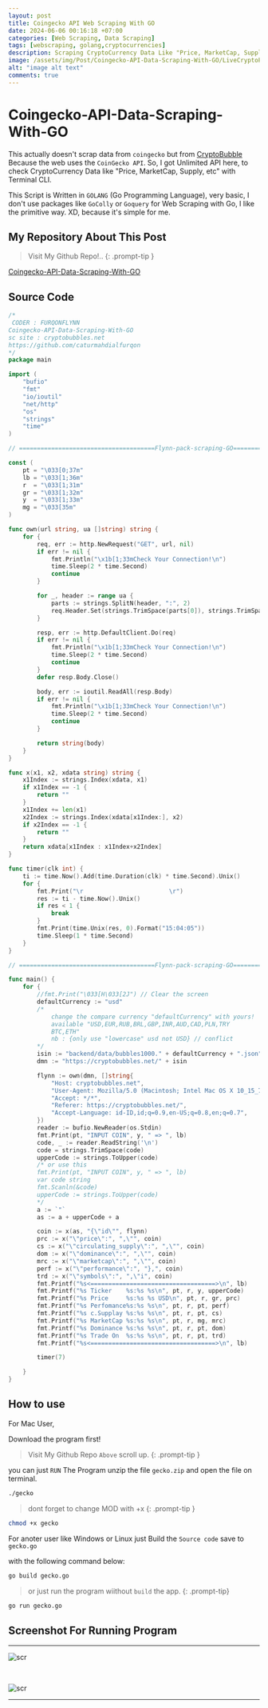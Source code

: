 ```yaml
---
layout: post
title: Coingecko API Web Scraping With GO
date: 2024-06-06 00:16:18 +07:00
categories: [Web Scraping, Data Scraping]
tags: [webscraping, golang,cryptocurrencies]
description: Scraping CryptoCurrency Data Like "Price, MarketCap, Supply, etc". Using Terminal CLI,Written in Go.
image: /assets/img/Post/Coingecko-API-Data-Scraping-With-GO/LiveCryptoPriceTicker.gif
alt: "image alt text"
comments: true
---
```


# Coingecko-API-Data-Scraping-With-GO

This actually doesn't scrap data from `coingecko` but from [CryptoBubble](https://cryptobubbles.net/) Because the web uses the `CoinGecko API`. So, I got Unlimited API here, to check CryptoCurrency Data like "Price, MarketCap, Supply, etc" with Terminal CLI.

This Script is Written in `GOLANG` (Go Programming Language), very basic, I don't use packages like `GoColly` or `Goquery` for Web Scraping with Go, I like the primitive way. XD, because it's simple for me.

## My Repository About This Post

>Visit My Github Repo!..
{: .prompt-tip }

[Coingecko-API-Data-Scraping-With-GO](https://github.com/caturmahdialfurqon/Coingecko-API-Data-Scraping-With-GO/blob/main/gecko.go)

## Source Code

```go
/*
 CODER : FURQONFLYNN
Coingecko-API-Data-Scraping-With-GO
sc site : cryptobubbles.net
https://github.com/caturmahdialfurqon
*/
package main

import (
	"bufio"
	"fmt"
	"io/ioutil"
	"net/http"
	"os"
	"strings"
	"time"
)

// ======================================Flynn-pack-scraping-GO===============//

const (
	pt = "\033[0;37m"
	lb = "\033[1;36m"
	r  = "\033[1;31m"
	gr = "\033[1;32m"
	y  = "\033[1;33m"
	mg = "\033[35m"
)

func own(url string, ua []string) string {
	for {
		req, err := http.NewRequest("GET", url, nil)
		if err != nil {
			fmt.Println("\x1b[1;33mCheck Your Connection!\n")
			time.Sleep(2 * time.Second)
			continue
		}

		for _, header := range ua {
			parts := strings.SplitN(header, ":", 2)
			req.Header.Set(strings.TrimSpace(parts[0]), strings.TrimSpace(parts[1]))
		}

		resp, err := http.DefaultClient.Do(req)
		if err != nil {
			fmt.Println("\x1b[1;33mCheck Your Connection!\n")
			time.Sleep(2 * time.Second)
			continue
		}
		defer resp.Body.Close()

		body, err := ioutil.ReadAll(resp.Body)
		if err != nil {
			fmt.Println("\x1b[1;33mCheck Your Connection!\n")
			time.Sleep(2 * time.Second)
			continue
		}

		return string(body)
	}
}

func x(x1, x2, xdata string) string {
	x1Index := strings.Index(xdata, x1)
	if x1Index == -1 {
		return ""
	}
	x1Index += len(x1)
	x2Index := strings.Index(xdata[x1Index:], x2)
	if x2Index == -1 {
		return ""
	}
	return xdata[x1Index : x1Index+x2Index]
}

func timer(clk int) {
	ti := time.Now().Add(time.Duration(clk) * time.Second).Unix()
	for {
		fmt.Print("\r                        \r")
		res := ti - time.Now().Unix()
		if res < 1 {
			break
		}
		fmt.Print(time.Unix(res, 0).Format("15:04:05"))
		time.Sleep(1 * time.Second)
	}
}

// ======================================Flynn-pack-scraping-GO===============//

func main() {
	for {
		//fmt.Print("\033[H\033[2J") // Clear the screen
		defaultCurrency := "usd"
		/*
			change the compare currency "defaultCurrency" with yours!
			available "USD,EUR,RUB,BRL,GBP,INR,AUD,CAD,PLN,TRY
			BTC,ETH"
			nb : {only use "lowercase" usd not USD} // conflict
		*/
		isin := "backend/data/bubbles1000." + defaultCurrency + ".json"
		dmn := "https://cryptobubbles.net/" + isin

		flynn := own(dmn, []string{
			"Host: cryptobubbles.net",
			"User-Agent: Mozilla/5.0 (Macintosh; Intel Mac OS X 10_15_7) AppleWebKit/537.36 (KHTML, like Gecko) Chrome/122.0.0.0 Safari/537.36",
			"Accept: */*",
			"Referer: https://cryptobubbles.net/",
			"Accept-Language: id-ID,id;q=0.9,en-US;q=0.8,en;q=0.7",
		})
		reader := bufio.NewReader(os.Stdin)
		fmt.Print(pt, "INPUT COIN", y, " => ", lb)
		code, _ := reader.ReadString('\n')
		code = strings.TrimSpace(code)
		upperCode := strings.ToUpper(code)
		/* or use this
		fmt.Print(pt, "INPUT COIN", y, " => ", lb)
		var code string
		fmt.Scanln(&code)
		upperCode := strings.ToUpper(code)
		*/
		a := `"`
		as := a + upperCode + a

		coin := x(as, "{\"id\"", flynn)
		prc := x("\"price\":", ",\"", coin)
		cs := x("\"circulating_supply\":", ",\"", coin)
		dom := x("\"dominance\":", ",\"", coin)
		mrc := x("\"marketcap\":", ",\"", coin)
		perf := x("\"performance\":", "},", coin)
		trd := x("\"symbols\":", ",\"i", coin)
		fmt.Printf("%s<===================================>\n", lb)
		fmt.Printf("%s Ticker    %s:%s %s\n", pt, r, y, upperCode)
		fmt.Printf("%s Price     %s:%s %s USD\n", pt, r, gr, prc)
		fmt.Printf("%s Perfomance%s:%s %s\n", pt, r, pt, perf)
		fmt.Printf("%s c.Supplay %s:%s %s\n", pt, r, pt, cs)
		fmt.Printf("%s MarketCap %s:%s %s\n", pt, r, mg, mrc)
		fmt.Printf("%s Dominance %s:%s %s\n", pt, r, pt, dom)
		fmt.Printf("%s Trade On  %s:%s %s\n", pt, r, pt, trd)
		fmt.Printf("%s<===================================>\n", lb)

		timer(7)

	}
}
```

## How to use

For Mac User,

Download the program first!

>Visit My Github Repo `Above` scroll up.
{: .prompt-tip }

you can just `RUN` The Program unzip the file `gecko.zip` and open the file on terminal.

```bash
./gecko
```
>dont forget to change MOD with +x
{: .prompt-tip }

```bash
chmod +x gecko
```

For anoter user like Windows or Linux just Build the `Source code` save to `gecko.go` <br>

with the following command below:

```bash
go build gecko.go
```

>or just run the program wiithout `build` the app.
{: .prompt-tip}

```bash
go run gecko.go
```

## Screenshot For Running Program
<hr>

![scr](/assets/img/Post/Coingecko-API-Data-Scraping-With-GO/Screenshot%202024-06-05%20at%2022.37.41.png)

<br>

![scr](/assets/img/Post/Coingecko-API-Data-Scraping-With-GO/Screenshot%202024-06-05%20at%2022.36.35.png)

<hr>